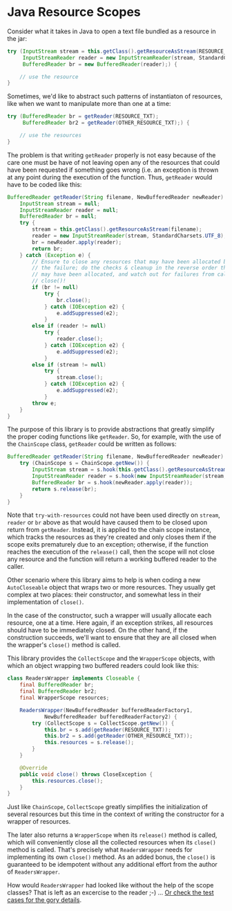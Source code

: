 # Java Resource Scopes

Consider what it takes in Java to open a text file bundled as a resource in the jar:
```java
try (InputStream stream = this.getClass().getResourceAsStream(RESOURCE_TXT);
     InputStreamReader reader = new InputStreamReader(stream, StandardCharsets.UTF_8);
     BufferedReader br = new BufferedReader(reader);) {

	// use the resource
}
```
Sometimes, we'd like to abstract such patterns of instantiaton of resources, like when we want to manipulate more than one at a time:
```java
try (BufferedReader br = getReader(RESOURCE_TXT);
     BufferedReader br2 = getReader(OTHER_RESOURCE_TXT);) {

	// use the resources
}
```
The problem is that writing `getReader` properly is not easy because of the care one must be have of not leaving open any of the resources that could have been requested if something goes wrong (i.e. an exception is thrown at any point during the execution of the function. Thus, `getReader` would have to be coded like this:
```java
BufferedReader getReader(String filename, NewBufferedReader newReader) {
	InputStream stream = null;
	InputStreamReader reader = null;
	BufferedReader br = null;
	try {
		stream = this.getClass().getResourceAsStream(filename);
		reader = new InputStreamReader(stream, StandardCharsets.UTF_8);
		br = newReader.apply(reader);
		return br;
	} catch (Exception e) {
		// Ensure to close any resources that may have been allocated before
		// the failure; do the checks & cleanup in the reverse order they
		// may have been allocated, and watch out for failures from calls to
		// close()!
		if (br != null)
			try {
				br.close();
			} catch (IOException e2) {
				e.addSuppressed(e2);
			}
		else if (reader != null)
			try {
				reader.close();
			} catch (IOException e2) {
				e.addSuppressed(e2);
			}
		else if (stream != null)
			try {
				stream.close();
			} catch (IOException e2) {
				e.addSuppressed(e2);
			}
		throw e;
	}
}
```
The purpose of this library is to provide abstractions that greatly simplify the proper coding functions like `getReader`. So, for example, with the use of the `ChainScope` class, `getReader` could be written as follows:
```java
BufferedReader getReader(String filename, NewBufferedReader newReader) {
	try (ChainScope s = ChainScope.getNew()) {
		InputStream stream = s.hook(this.getClass().getResourceAsStream(filename));
		InputStreamReader reader = s.hook(new InputStreamReader(stream, StandardCharsets.UTF_8));
		BufferedReader br = s.hook(newReader.apply(reader));
		return s.release(br);
	}
}
```
Note that `try-with-resources` could not have been used directly on `stream`, `reader` or `br` above as that would have caused them to be closed upon return from `getReader`. Instead, it is applied to the chain scope instance, which tracks the resources as they're created and only closes them if the scope exits prematurely due to an exception; otherwise, if the function reaches the execution of the `release()` call, then the scope will not close any resource and the function will return a working buffered reader to the caller.

Other scenario where this library aims to help is when coding a new `AutoCloseable` object that wraps two or more resources. They usually get complex at two places: their constructor, and somewhat less in their implementation of `close()`.

In the case of the constructor, such a wrapper will usually allocate each resource, one at a time. Here again, if an exception strikes, all resources should have to be immediately closed. On the other hand, if the construction succeeds, we'll want to ensure that they are all closed when the wrapper's `close()` method is called.

This library provides the `CollectScope` and the `WrapperScope` objects, with which an object wrapping two buffered readers could look like this:
```java
class ReadersWrapper implements Closeable {
	final BufferedReader br;
	final BufferedReader br2;
	final WrapperScope resources;

	ReadersWrapper(NewBufferedReader bufferedReaderFactory1,
			NewBufferedReader bufferedReaderFactory2) {
		try (CollectScope s = CollectScope.getNew()) {
			this.br = s.add(getReader(RESOURCE_TXT));
			this.br2 = s.add(getReader(OTHER_RESOURCE_TXT));
			this.resources = s.release();
		}
	}

	@Override
	public void close() throws CloseException {
		this.resources.close();
	}
}
```
Just like `ChainScope`, `CollectScope` greatly simplifies the initialization of several resources but this time in the context of writing the constructor for a wrapper of resources. 

The later also returns a `WrapperScope` when its `release()` method is called, which will conveniently close all the collected resources when its `close()` method is called. That's precisely what `ReadersWrapper` needs for implementing its own `close()` method. As an added bonus, the `close()` is guaranteed to be idempotent without any additional effort from the author of `ReadersWrapper`.

How would `ReadersWrapper` had looked like without the help of the scope classes? That is left as an excercise to the reader ;-) ... [Or check the test cases for the gory details](src/test/java/com/prosoftnearshore/scope/ScopeTests.java).
